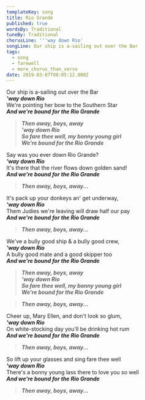 ```yaml
---
templateKey: song
title: Rio Grande
published: true
wordsBy: Traditional
tuneBy: Traditional
chorusLine: '''way down Rio'
songLine: Our ship is a-sailing out over the Bar
tags:
  - song
  - farewell
  - more_chorus_than_verse
date: 2019-03-07T08:05:12.000Z
---
```

Our ship is a-sailing out over the Bar\
***'way down Rio***\
We're pointing her bow to the Southern Star\
***And we're bound for the Rio Grande***

>***Then away, boys, away\
'way down Rio\
So fare thee well, my bonny young girl\
We're bound for the Rio Grande***

Say was you ever down Rio Grande?\
***'way down Rio***\
It's there that the river flows down golden sand!\
***And we're bound for the Rio Grande***

>***Then away, boys, away...***

It's pack up your donkeys an' get underway,\
***'way down Rio***\
Them Judies we're leaving will draw half our pay\
***And we're bound for the Rio Grande***

>***Then away, boys, away...***

We've a bully good ship & a bully good crew,\
***'way down Rio***\
A bully good mate and a good skipper too\
***And we're bound for the Rio Grande***

>***Then away, boys, away\
'way down Rio\
So fare thee well, my bonny young girl\
We're bound for the Rio Grande***

>***Then away, boys, away...***

Cheer up, Mary Ellen, and don't look so glum,\
***'way down Rio***\
On white-stocking day you'll be drinking hot rum\
***And we're bound for the Rio Grande***

>***Then away, boys, away...***

So lift up your glasses and sing fare thee well\
***'way down Rio***\
There's a bonny young lass there to love you so well\
***And we're bound for the Rio Grande***

>***Then away, boys, away...***
